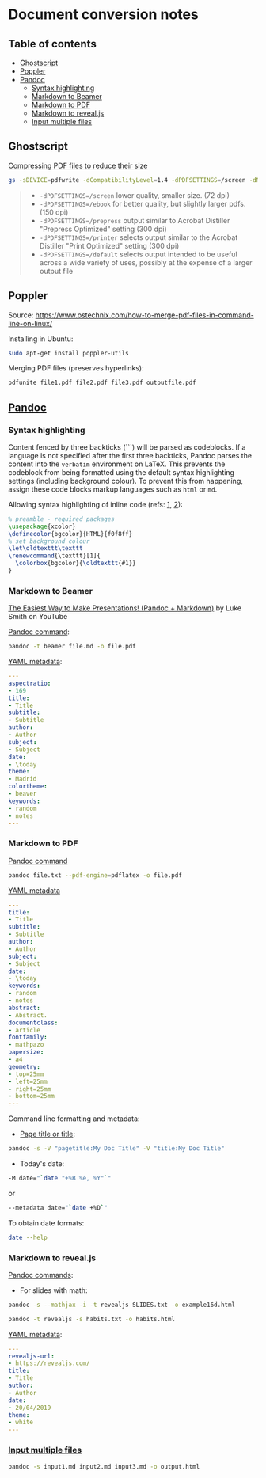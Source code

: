 # Document conversion  notes <!-- omit in toc -->

## Table of contents <!-- omit in toc -->
- [Ghostscript](#ghostscript)
- [Poppler](#poppler)
- [Pandoc](#pandoc)
  - [Syntax highlighting](#syntax-highlighting)
  - [Markdown to Beamer](#markdown-to-beamer)
  - [Markdown to PDF](#markdown-to-pdf)
  - [Markdown to reveal.js](#markdown-to-revealjs)
  - [Input multiple files](#input-multiple-files)


## Ghostscript

[Compressing PDF files to reduce their size](https://askubuntu.com/a/256449/714808)

```sh
gs -sDEVICE=pdfwrite -dCompatibilityLevel=1.4 -dPDFSETTINGS=/screen -dNOPAUSE -dQUIET -dBATCH -sOutputFile=output.pdf input.pdf
```

> - `-dPDFSETTINGS=/screen` lower quality, smaller size. (72 dpi)
> - `-dPDFSETTINGS=/ebook` for better quality, but slightly larger pdfs. (150 dpi)
> - `-dPDFSETTINGS=/prepress` output similar to Acrobat Distiller "Prepress Optimized" setting (300 dpi)
> - `-dPDFSETTINGS=/printer` selects output similar to the Acrobat Distiller "Print Optimized" setting (300 dpi)
> - `-dPDFSETTINGS=/default` selects output intended to be useful across a wide variety of uses, possibly at the expense of a larger output file

## Poppler

Source: https://www.ostechnix.com/how-to-merge-pdf-files-in-command-line-on-linux/

Installing in Ubuntu:

```sh
sudo apt-get install poppler-utils
```

Merging PDF files (preserves hyperlinks):

```sh
pdfunite file1.pdf file2.pdf file3.pdf outputfile.pdf
```

## [Pandoc](https://pandoc.org/)

### Syntax highlighting

Content fenced by three backticks (```) will be parsed as codeblocks. If a language is not specified after the first three backticks, Pandoc parses the content into the `verbatim` environment on LaTeX. This prevents the codeblock from being formatted using the default syntax highlighting settings (including background colour). To prevent this from happening, assign these code blocks markup languages such as `html` or `md`.

Allowing syntax highlighting of inline code (refs: [1](https://stackoverflow.com/a/54669722/4573584), [2](https://stackoverflow.com/a/34481948/4573584)):

```latex
% preamble - required packages
\usepackage{xcolor}
\definecolor{bgcolor}{HTML}{f0f8ff}
% set background colour
\let\oldtexttt\texttt
\renewcommand{\texttt}[1]{
  \colorbox{bgcolor}{\oldtexttt{#1}}
}
```

### Markdown to Beamer

[The Easiest Way to Make Presentations! (Pandoc + Markdown)](http://www.youtube.com/watch?v=dum7q6UXiCE) by Luke Smith on YouTube

[Pandoc command](https://pandoc.org/demos.html):

```sh
pandoc -t beamer file.md -o file.pdf
```

[YAML metadata](https://pandoc.org/MANUAL.html#variables-for-beamer-slides):

```yml
---
aspectratio:
- 169
title:
- Title
subtitle:
- Subtitle
author: 
- Author
subject:
- Subject
date:
- \today
theme:
- Madrid
colortheme:
- beaver
keywords:
- random
- notes
---
```

### Markdown to PDF

[Pandoc command](https://pandoc.org/demos.html)

```sh
pandoc file.txt --pdf-engine=pdflatex -o file.pdf
```

[YAML metadata](https://pandoc.org/MANUAL.html#variables-for-latex)

```yml
---
title:
- Title
subtitle:
- Subtitle
author: 
- Author
subject:
- Subject
date:
- \today
keywords:
- random
- notes
abstract:
- Abstract.
documentclass:
- article
fontfamily:
- mathpazo
papersize:
- a4
geometry:
- top=25mm
- left=25mm
- right=25mm
- bottom=25mm
---
```

Command line formatting and metadata:

* [Page title or title](https://groups.google.com/d/msg/pandoc-discuss/CyiyBJOn5Gs/Olo3aq1qAi0J):

```sh
pandoc -s -V "pagetitle:My Doc Title" -V "title:My Doc Title"
```

* Today's date:

```sh
-M date="`date "+%B %e, %Y"`"
```

or

```sh
--metadata date="`date +%D`"
```

To obtain date formats:

```sh
date --help
```

### Markdown to reveal.js

[Pandoc commands](https://pandoc.org/demos.html):

* For slides with math:

```sh
pandoc -s --mathjax -i -t revealjs SLIDES.txt -o example16d.html
```

```sh
pandoc -t revealjs -s habits.txt -o habits.html
```

[YAML metadata](http://pandoc.org/MANUAL.html#variables-for-html-slides):

```yml
---
revealjs-url:
- https://revealjs.com/
title:
- Title
author:
- Author
date:
- 20/04/2019
theme:
- white
---
```

### [Input multiple files](https://gist.github.com/xuanlongma/5564190)

```sh
pandoc -s input1.md input2.md input3.md -o output.html
```
